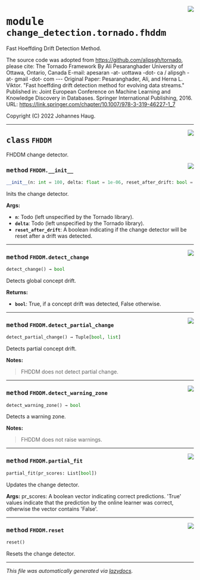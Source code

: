 <!-- markdownlint-disable -->

<a href="https://github.com/haugjo/float/tree/main/float/change_detection/tornado/fhddm.py#L0"><img align="right" style="float:right;" src="https://img.shields.io/badge/-source-cccccc?style=flat-square"></a>

# <kbd>module</kbd> `change_detection.tornado.fhddm`
Fast Hoeffding Drift Detection Method. 

The source code was adopted from https://github.com/alipsgh/tornado, please cite: The Tornado Framework By Ali Pesaranghader University of Ottawa, Ontario, Canada E-mail: apesaran -at- uottawa -dot- ca / alipsgh -at- gmail -dot- com 
--- Original Paper: Pesaranghader, Ali, and Herna L. Viktor. "Fast hoeffding drift detection method for evolving data streams." Published in: Joint European Conference on Machine Learning and Knowledge Discovery in Databases. Springer International Publishing, 2016. URL: https://link.springer.com/chapter/10.1007/978-3-319-46227-1_7 

Copyright (C) 2022 Johannes Haug. 



---

<a href="https://github.com/haugjo/float/tree/main/float/change_detection/tornado/fhddm.py#L21"><img align="right" style="float:right;" src="https://img.shields.io/badge/-source-cccccc?style=flat-square"></a>

## <kbd>class</kbd> `FHDDM`
FHDDM change detector. 

<a href="https://github.com/haugjo/float/tree/main/float/change_detection/tornado/fhddm.py#L23"><img align="right" style="float:right;" src="https://img.shields.io/badge/-source-cccccc?style=flat-square"></a>

### <kbd>method</kbd> `FHDDM.__init__`

```python
__init__(n: int = 100, delta: float = 1e-06, reset_after_drift: bool = False)
```

Inits the change detector. 



**Args:**
 
 - <b>`n`</b>:  Todo (left unspecified by the Tornado library). 
 - <b>`delta`</b>:  Todo (left unspecified by the Tornado library). 
 - <b>`reset_after_drift`</b>:  A boolean indicating if the change detector will be reset after a drift was detected. 




---

<a href="https://github.com/haugjo/float/tree/main/float/change_detection/tornado/fhddm.py#L66"><img align="right" style="float:right;" src="https://img.shields.io/badge/-source-cccccc?style=flat-square"></a>

### <kbd>method</kbd> `FHDDM.detect_change`

```python
detect_change() → bool
```

Detects global concept drift. 



**Returns:**
 
 - <b>`bool`</b>:  True, if a concept drift was detected, False otherwise. 

---

<a href="https://github.com/haugjo/float/tree/main/float/change_detection/tornado/fhddm.py#L74"><img align="right" style="float:right;" src="https://img.shields.io/badge/-source-cccccc?style=flat-square"></a>

### <kbd>method</kbd> `FHDDM.detect_partial_change`

```python
detect_partial_change() → Tuple[bool, list]
```

Detects partial concept drift. 



**Notes:**

> FHDDM does not detect partial change. 

---

<a href="https://github.com/haugjo/float/tree/main/float/change_detection/tornado/fhddm.py#L82"><img align="right" style="float:right;" src="https://img.shields.io/badge/-source-cccccc?style=flat-square"></a>

### <kbd>method</kbd> `FHDDM.detect_warning_zone`

```python
detect_warning_zone() → bool
```

Detects a warning zone. 



**Notes:**

> FHDDM does not raise warnings. 

---

<a href="https://github.com/haugjo/float/tree/main/float/change_detection/tornado/fhddm.py#L45"><img align="right" style="float:right;" src="https://img.shields.io/badge/-source-cccccc?style=flat-square"></a>

### <kbd>method</kbd> `FHDDM.partial_fit`

```python
partial_fit(pr_scores: List[bool])
```

Updates the change detector. 



**Args:**
  pr_scores:  A boolean vector indicating correct predictions. 'True' values indicate that the prediction by the  online learner was correct, otherwise the vector contains 'False'. 

---

<a href="https://github.com/haugjo/float/tree/main/float/change_detection/tornado/fhddm.py#L40"><img align="right" style="float:right;" src="https://img.shields.io/badge/-source-cccccc?style=flat-square"></a>

### <kbd>method</kbd> `FHDDM.reset`

```python
reset()
```

Resets the change detector. 




---

_This file was automatically generated via [lazydocs](https://github.com/ml-tooling/lazydocs)._
